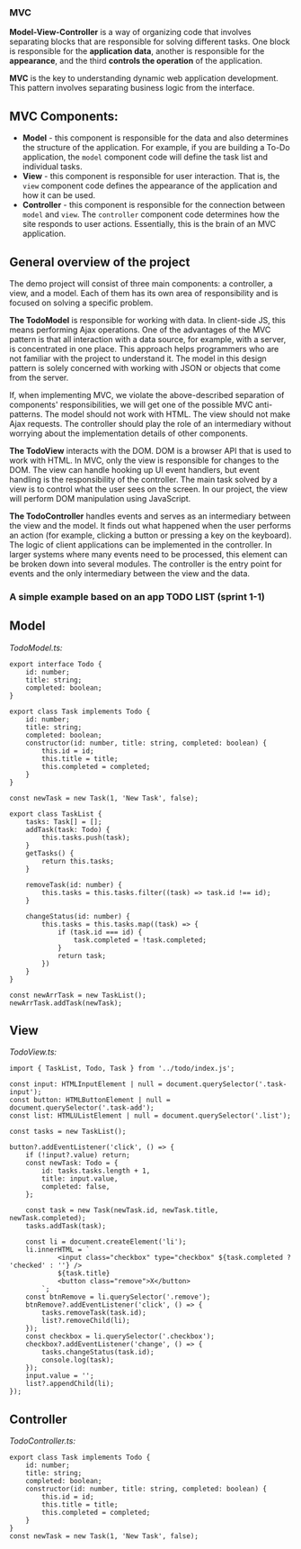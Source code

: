 ### MVC

**Model-View-Controller** is a way of organizing code that involves separating blocks that are responsible for solving different tasks. One block is responsible for the **application data**, another is responsible for the **appearance**, and the third **controls the operation** of the application.

**MVC** is the key to understanding dynamic web application development. This pattern involves separating business logic from the interface.

## MVC Components:

- **Model** - this component is responsible for the data and also determines the structure of the application. For example, if you are building a To-Do application, the `model` component code will define the task list and individual tasks.
- **View** - this component is responsible for user interaction. That is, the `view` component code defines the appearance of the application and how it can be used.
- **Controller** - this component is responsible for the connection between `model` and `view`. The `controller` component code determines how the site responds to user actions. Essentially, this is the brain of an MVC application.

## General overview of the project

The demo project will consist of three main components: a controller, a view, and a model. Each of them has its own area of responsibility and is focused on solving a specific problem.

**The TodoModel** is responsible for working with data. In client-side JS, this means performing Ajax operations. One of the advantages of the MVC pattern is that all interaction with a data source, for example, with a server, is concentrated in one place. This approach helps programmers who are not familiar with the project to understand it. The model in this design pattern is solely concerned with working with JSON or objects that come from the server.

If, when implementing MVC, we violate the above-described separation of components' responsibilities, we will get one of the possible MVC anti-patterns. The model should not work with HTML. The view should not make Ajax requests. The controller should play the role of an intermediary without worrying about the implementation details of other components.

**The TodoView** interacts with the DOM. DOM is a browser API that is used to work with HTML. In MVC, only the view is responsible for changes to the DOM. The view can handle hooking up UI event handlers, but event handling is the responsibility of the controller. The main task solved by a view is to control what the user sees on the screen. In our project, the view will perform DOM manipulation using JavaScript.

**The TodoController** handles events and serves as an intermediary between the view and the model. It finds out what happened when the user performs an action (for example, clicking a button or pressing a key on the keyboard). The logic of client applications can be implemented in the controller. In larger systems where many events need to be processed, this element can be broken down into several modules. The controller is the entry point for events and the only intermediary between the view and the data.


### A simple example based on an app TODO LIST (sprint 1-1)

## Model
_TodoModel.ts:_

```
export interface Todo {
	id: number;
	title: string;
	completed: boolean;
}

export class Task implements Todo {
	id: number;
	title: string;
	completed: boolean;
	constructor(id: number, title: string, completed: boolean) {
		this.id = id;
		this.title = title;
		this.completed = completed;
	}
}

const newTask = new Task(1, 'New Task', false);

export class TaskList {
	tasks: Task[] = [];
	addTask(task: Todo) {
		this.tasks.push(task);
	}
	getTasks() {
		return this.tasks;
	}

	removeTask(id: number) {
		this.tasks = this.tasks.filter((task) => task.id !== id);
	}

	changeStatus(id: number) {
		this.tasks = this.tasks.map((task) => {
			if (task.id === id) {
				task.completed = !task.completed;
			}
			return task;
		})
	}
}

const newArrTask = new TaskList();
newArrTask.addTask(newTask);
```

## View
_TodoView.ts:_

```
import { TaskList, Todo, Task } from '../todo/index.js';

const input: HTMLInputElement | null = document.querySelector('.task-input');
const button: HTMLButtonElement | null = document.querySelector('.task-add');
const list: HTMLUListElement | null = document.querySelector('.list');

const tasks = new TaskList();

button?.addEventListener('click', () => {
	if (!input?.value) return;
	const newTask: Todo = {
		id: tasks.tasks.length + 1,
		title: input.value,
		completed: false,
	};

	const task = new Task(newTask.id, newTask.title, newTask.completed);
	tasks.addTask(task);

	const li = document.createElement('li');
	li.innerHTML = `
			<input class="checkbox" type="checkbox" ${task.completed ? 'checked' : ''} />
			${task.title}
			<button class="remove">X</button>
		`;
	const btnRemove = li.querySelector('.remove');
	btnRemove?.addEventListener('click', () => {
		tasks.removeTask(task.id);
		list?.removeChild(li);
	});
	const checkbox = li.querySelector('.checkbox');
	checkbox?.addEventListener('change', () => {
		tasks.changeStatus(task.id);
		console.log(task);
	});
	input.value = '';
	list?.appendChild(li);
});
```

## Controller
_TodoController.ts:_

```
export class Task implements Todo {
	id: number;
	title: string;
	completed: boolean;
	constructor(id: number, title: string, completed: boolean) {
		this.id = id;
		this.title = title;
		this.completed = completed;
	}
}
const newTask = new Task(1, 'New Task', false);
```
